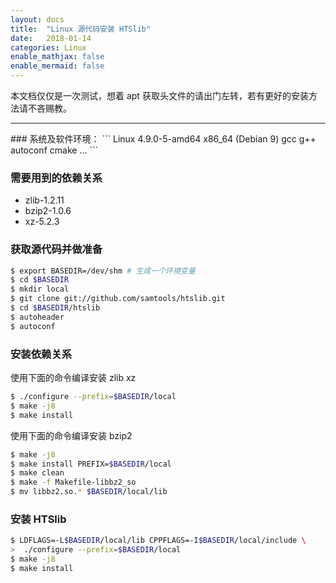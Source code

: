 ```yaml
---
layout: docs
title:  "Linux 源代码安装 HTSlib"
date:   2018-01-14
categories: Linux
enable_mathjax: false
enable_mermaid: false
---
```

本文档仅仅是一次测试，想着 apt 获取头文件的请出门左转，若有更好的安装方法请不吝赐教。
<hr>
### 系统及软件环境：
```
Linux 4.9.0-5-amd64 x86_64 (Debian 9)
gcc g++ autoconf cmake ...
```

### 需要用到的依赖关系
+ zlib-1.2.11
+ bzip2-1.0.6
+ xz-5.2.3

### 获取源代码并做准备

```bash
$ export BASEDIR=/dev/shm # 生成一个环境变量
$ cd $BASEDIR
$ mkdir local
$ git clone git://github.com/samtools/htslib.git
$ cd $BASEDIR/htslib
$ autoheader
$ autoconf
```

### 安装依赖关系
使用下面的命令编译安装 zlib xz
```bash
$ ./configure --prefix=$BASEDIR/local
$ make -j8
$ make install
```

使用下面的命令编译安装 bzip2
```bash
$ make -j8
$ make install PREFIX=$BASEDIR/local
$ make clean
$ make -f Makefile-libbz2_so
$ mv libbz2.so.* $BASEDIR/local/lib
```

### 安装 HTSlib
```bash
$ LDFLAGS=-L$BASEDIR/local/lib CPPFLAGS=-I$BASEDIR/local/include \
>  ./configure --prefix=$BASEDIR/local
$ make -j8
$ make install
```
















